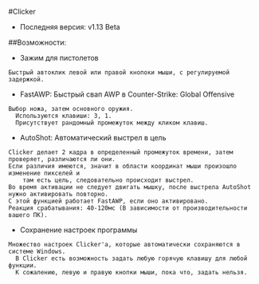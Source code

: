 #Clicker
* Последняя версия: v1.13 Beta

##Возможности:
* Зажим для пистолетов
```
Быстрый автоклик левой или правой кнопоки мыши, с регулируемой задержкой.
```

* FastAWP: Быстрый свап AWP в Counter-Strike: Global Offensive
```
Выбор ножа, затем основного оружия.
  Используются клавиши: 3, 1.
  Присутствует рандомный промежуток между кликом клавиш.
```

* AutoShot: Автоматический выстрел в цель
```
Clicker делает 2 кадра в определенный промежуток времени, затем проверяет, различаются ли они.
Если различия имеются, значит в области координат мыши произошло изменение пикселей и
	там есть цель, следовательно происходит выстрел.
Во время активации не следует двигать мышку, после выстрела AutoShot нужно активировать повторно.
С этой функцией работает FastAWP, если оно активировано.
Реакция срабатывания: 40-120мс (В зависимости от производительности вашего ПК).
```

* Сохранение настроек программы
```
Множество настроек Clicker'a, которые автоматически сохраняются в системе Windows.
  В Clicker есть возможность задать любую горячую клавишу для любой функции.
  К сожалению, левую и правую кнопки мыши, пока что, задать нельзя.
```
